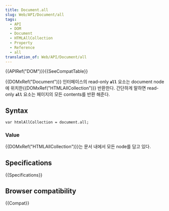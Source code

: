 ```yaml
---
title: Document.all
slug: Web/API/Document/all
tags:
  - API
  - DOM
  - Document
  - HTMLAllCollection
  - Property
  - Reference
  - all
translation_of: Web/API/Document/all
---
```

{{APIRef("DOM")}}{{SeeCompatTable}}

{{DOMxRef("Document")}} 인터페이스의 read-only **`all`** 요소는 document node에 위치한{{DOMxRef("HTMLAllCollection")}} 반환한다. 간단하게 말하면 read-only **`all`** 요소는 페이지의 모든 contents를 반환 해준다.

## Syntax

    var htmlAllCollection = document.all;

### Value

{{DOMxRef("HTMLAllCollection")}}는 문서 내에서 모든 node를 담고 있다.

## Specifications

{{Specifications}}

## Browser compatibility

{{Compat}}
